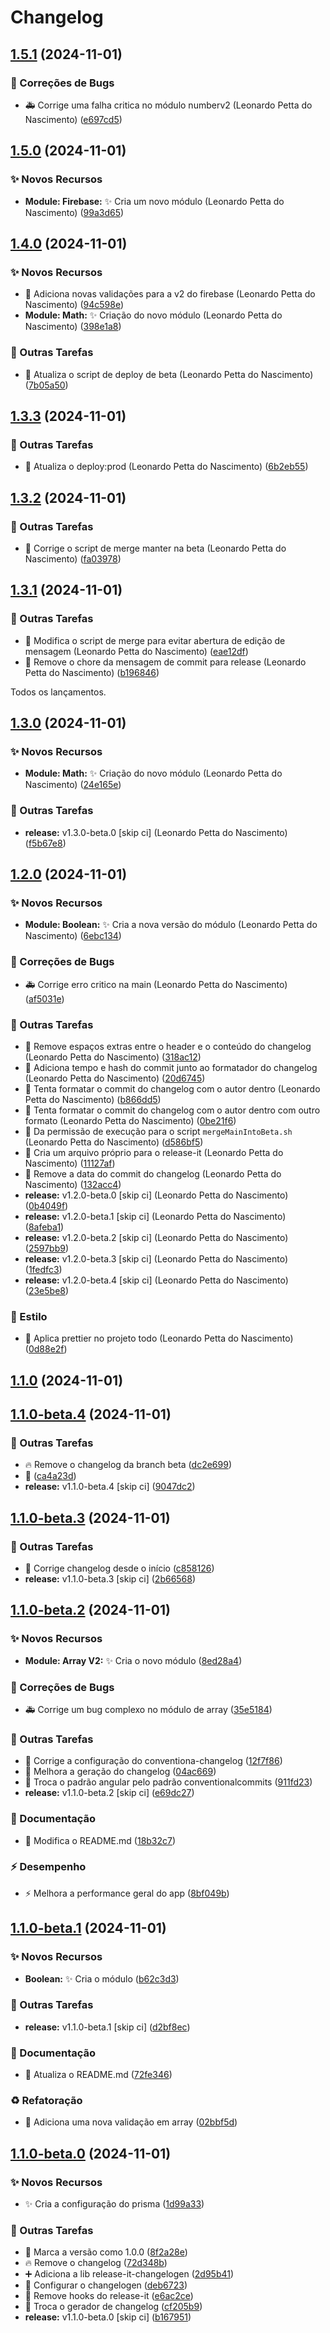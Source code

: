 # Changelog

## [1.5.1](https://github.com/leonardopn/test-release-it/compare/v1.5.0...v1.5.1) (2024-11-01)

### 🐛 Correções de Bugs

* :ambulance: Corrige uma falha critica no módulo numberv2 (Leonardo Petta do Nascimento) ([e697cd5](https://github.com/leonardopn/test-release-it/commit/e697cd5))

## [1.5.0](https://github.com/leonardopn/test-release-it/compare/v1.4.0...v1.5.0) (2024-11-01)

### ✨ Novos Recursos

* **Module: Firebase:** :sparkles: Cria um novo módulo (Leonardo Petta do Nascimento) ([99a3d65](https://github.com/leonardopn/test-release-it/commit/99a3d65))

## [1.4.0](https://github.com/leonardopn/test-release-it/compare/v1.3.3...v1.4.0) (2024-11-01)

### ✨ Novos Recursos

* :safety_vest: Adiciona novas validações para a v2 do firebase (Leonardo Petta do Nascimento) ([94c598e](https://github.com/leonardopn/test-release-it/commit/94c598e))
* **Module: Math:** :sparkles: Criação do novo módulo (Leonardo Petta do Nascimento) ([398e1a8](https://github.com/leonardopn/test-release-it/commit/398e1a8))

### 🔧 Outras Tarefas

* :hammer: Atualiza o script de deploy de beta (Leonardo Petta do Nascimento) ([7b05a50](https://github.com/leonardopn/test-release-it/commit/7b05a50))

## [1.3.3](https://github.com/leonardopn/test-release-it/compare/v1.3.2...v1.3.3) (2024-11-01)

### 🔧 Outras Tarefas

* :hammer: Atualiza o deploy:prod (Leonardo Petta do Nascimento) ([6b2eb55](https://github.com/leonardopn/test-release-it/commit/6b2eb55))

## [1.3.2](https://github.com/leonardopn/test-release-it/compare/v1.3.1...v1.3.2) (2024-11-01)

### 🔧 Outras Tarefas

* :bug: Corrige o script de merge manter na beta (Leonardo Petta do Nascimento) ([fa03978](https://github.com/leonardopn/test-release-it/commit/fa03978))

## [1.3.1](https://github.com/leonardopn/test-release-it/compare/v1.3.0...v1.3.1) (2024-11-01)

### 🔧 Outras Tarefas

* :hammer: Modifica o script de merge para evitar abertura de edição de mensagem (Leonardo Petta do Nascimento) ([eae12df](https://github.com/leonardopn/test-release-it/commit/eae12df))
* :wrench: Remove o chore da mensagem de commit para release (Leonardo Petta do Nascimento) ([b196846](https://github.com/leonardopn/test-release-it/commit/b196846))

Todos os lançamentos.

## [1.3.0](https://github.com/leonardopn/test-release-it/compare/v1.2.0...v1.3.0) (2024-11-01)

### ✨ Novos Recursos

* **Module: Math:** :sparkles: Criação do novo módulo (Leonardo Petta do Nascimento) ([24e165e](https://github.com/leonardopn/test-release-it/commit/24e165e))

### 🔧 Outras Tarefas

* **release:** v1.3.0-beta.0 [skip ci] (Leonardo Petta do Nascimento) ([f5b67e8](https://github.com/leonardopn/test-release-it/commit/f5b67e8))

## [1.2.0](https://github.com/leonardopn/test-release-it/compare/v1.1.0...v1.2.0) (2024-11-01)

### ✨ Novos Recursos

* **Module: Boolean:** :sparkles: Cria a nova versão do módulo (Leonardo Petta do Nascimento) ([6ebc134](https://github.com/leonardopn/test-release-it/commit/6ebc134))

### 🐛 Correções de Bugs

* :ambulance: Corrige erro critico na main (Leonardo Petta do Nascimento) ([af5031e](https://github.com/leonardopn/test-release-it/commit/af5031e))

### 🔧 Outras Tarefas

* :art: Remove espaços extras entre o header e o conteúdo do changelog (Leonardo Petta do Nascimento) ([318ac12](https://github.com/leonardopn/test-release-it/commit/318ac12))
* :construction: Adiciona tempo e hash do commit junto ao formatador do changelog (Leonardo Petta do Nascimento) ([20d6745](https://github.com/leonardopn/test-release-it/commit/20d6745))
* :construction: Tenta formatar o commit do changelog com o autor dentro (Leonardo Petta do Nascimento) ([b866dd5](https://github.com/leonardopn/test-release-it/commit/b866dd5))
* :construction: Tenta formatar o commit do changelog com o autor dentro com outro formato (Leonardo Petta do Nascimento) ([0be21f6](https://github.com/leonardopn/test-release-it/commit/0be21f6))
* :passport_control: Da permissão de execução para o script `mergeMainIntoBeta.sh` (Leonardo Petta do Nascimento) ([d586bf5](https://github.com/leonardopn/test-release-it/commit/d586bf5))
* :wrench: Cria um arquivo próprio para o release-it (Leonardo Petta do Nascimento) ([11127af](https://github.com/leonardopn/test-release-it/commit/11127af))
* :wrench: Remove a data do commit do changelog (Leonardo Petta do Nascimento) ([132acc4](https://github.com/leonardopn/test-release-it/commit/132acc4))
* **release:** v1.2.0-beta.0 [skip ci] (Leonardo Petta do Nascimento) ([0b4049f](https://github.com/leonardopn/test-release-it/commit/0b4049f))
* **release:** v1.2.0-beta.1 [skip ci] (Leonardo Petta do Nascimento) ([8afeba1](https://github.com/leonardopn/test-release-it/commit/8afeba1))
* **release:** v1.2.0-beta.2 [skip ci] (Leonardo Petta do Nascimento) ([2597bb9](https://github.com/leonardopn/test-release-it/commit/2597bb9))
* **release:** v1.2.0-beta.3 [skip ci] (Leonardo Petta do Nascimento) ([1fedfc3](https://github.com/leonardopn/test-release-it/commit/1fedfc3))
* **release:** v1.2.0-beta.4 [skip ci] (Leonardo Petta do Nascimento) ([23e5be8](https://github.com/leonardopn/test-release-it/commit/23e5be8))

### 💄 Estilo

* :art: Aplica prettier no projeto todo (Leonardo Petta do Nascimento) ([0d88e2f](https://github.com/leonardopn/test-release-it/commit/0d88e2f))

## [1.1.0](https://github.com/leonardopn/test-release-it/compare/v1.0.0...v1.1.0) (2024-11-01)
## [1.1.0-beta.4](https://github.com/leonardopn/test-release-it/compare/v1.0.0...v1.1.0) (2024-11-01)

### 🔧 Outras Tarefas

* :fire: Remove o changelog da branch beta ([dc2e699](https://github.com/leonardopn/test-release-it/commit/dc2e6999ce56bebf0cfc92a70e3e95a8a218a21b))
* :hammer: ([ca4a23d](https://github.com/leonardopn/test-release-it/commit/ca4a23d76b821d489359f227fc197055b8763ba7))
* **release:** v1.1.0-beta.4 [skip ci] ([9047dc2](https://github.com/leonardopn/test-release-it/commit/9047dc21f9b7339362550b31099535a11864cf2b))
## [1.1.0-beta.3](https://github.com/leonardopn/test-release-it/compare/v1.0.0...v1.1.0) (2024-11-01)

### 🔧 Outras Tarefas

* :triangular_flag_on_post: Corrige changelog desde o início ([c858126](https://github.com/leonardopn/test-release-it/commit/c858126d95015c17a59c59799898ec0bcb44dbe2))
* **release:** v1.1.0-beta.3 [skip ci] ([2b66568](https://github.com/leonardopn/test-release-it/commit/2b665682d8db9f3bfdbcc05fa683195fd3f009f2))
## [1.1.0-beta.2](https://github.com/leonardopn/test-release-it/compare/v1.0.0...v1.1.0) (2024-11-01)

### ✨ Novos Recursos

* **Module: Array V2:** :sparkles: Cria o novo módulo ([8ed28a4](https://github.com/leonardopn/test-release-it/commit/8ed28a478145db617cc2720b4edc75aded1e1ebb))

### 🐛 Correções de Bugs

* :ambulance: Corrige um bug complexo no módulo de array ([35e5184](https://github.com/leonardopn/test-release-it/commit/35e51845b73593a78204de46d5be2a0f7ba5d4d3))

### 🔧 Outras Tarefas

* :green_heart: Corrige a configuração do conventiona-changelog ([12f7f86](https://github.com/leonardopn/test-release-it/commit/12f7f864bc99f912a0783dad16a759a1df8e5582))
* :wrench: Melhora a geração do changelog ([04ac669](https://github.com/leonardopn/test-release-it/commit/04ac669c9c21a4620501b987d97d71b04f72804b))
* :wrench: Troca o padrão angular pelo padrão conventionalcommits ([911fd23](https://github.com/leonardopn/test-release-it/commit/911fd235658c353e06c1dc5e2f26507066561360))
* **release:** v1.1.0-beta.2 [skip ci] ([e69dc27](https://github.com/leonardopn/test-release-it/commit/e69dc27d299330b7330ff92dd310b90b9a2b0656))

### 📝 Documentação

* :memo: Modifica o README.md ([18b32c7](https://github.com/leonardopn/test-release-it/commit/18b32c7ac64eaa09a5e7db09d71af0e260ba3d6b))

### ⚡️ Desempenho

* :zap: Melhora a performance geral do app ([8bf049b](https://github.com/leonardopn/test-release-it/commit/8bf049b6ff769966e8b2d34839461e91fd9d494d))
## [1.1.0-beta.1](https://github.com/leonardopn/test-release-it/compare/v1.0.0...v1.1.0) (2024-11-01)

### ✨ Novos Recursos

* **Boolean:** :sparkles: Cria o módulo ([b62c3d3](https://github.com/leonardopn/test-release-it/commit/b62c3d390b049bb8b9d858a8d0bbb37a6a661ae5))

### 🔧 Outras Tarefas

* **release:** v1.1.0-beta.1 [skip ci] ([d2bf8ec](https://github.com/leonardopn/test-release-it/commit/d2bf8ec1eadef0a91a07859c0d279c1a01ccad11))

### 📝 Documentação

* :memo: Atualiza o README.md ([72fe346](https://github.com/leonardopn/test-release-it/commit/72fe346cfa88794b00e72eaa83c09b717d4ce678))

### ♻️ Refatoração

* :safety_vest: Adiciona uma nova validação em array ([02bbf5d](https://github.com/leonardopn/test-release-it/commit/02bbf5d2a17d60786717a96cb6740b551e2b5a55))
## [1.1.0-beta.0](https://github.com/leonardopn/test-release-it/compare/v1.0.0...v1.1.0) (2024-11-01)

### ✨ Novos Recursos

* :sparkles: Cria a configuração do prisma ([1d99a33](https://github.com/leonardopn/test-release-it/commit/1d99a3393e0ee53913559085e67a3dd6ccce64e0))

### 🔧 Outras Tarefas

* :bookmark: Marca a versão como 1.0.0 ([8f2a28e](https://github.com/leonardopn/test-release-it/commit/8f2a28e2681724bf85a20b0c95d5f486eb5d825f))
* :fire: Remove o changelog ([72d348b](https://github.com/leonardopn/test-release-it/commit/72d348b80eaee26321fed280973f03abea7c548b))
* :heavy_plus_sign: Adiciona a lib release-it-changelogen ([2d95b41](https://github.com/leonardopn/test-release-it/commit/2d95b4156fdb1e1198d2bb3aae09caac4ff7ea8e))
* :wrench: Configurar o changelogen ([deb6723](https://github.com/leonardopn/test-release-it/commit/deb672372675a1cd88b732cc98bbfe559c856cfd))
* :wrench: Remove hooks do release-it ([e6ac2ce](https://github.com/leonardopn/test-release-it/commit/e6ac2cedbcd746348d7bf42c2ac8d68b929152a5))
* :wrench: Troca o gerador de changelog ([cf205b9](https://github.com/leonardopn/test-release-it/commit/cf205b9ec6076ef51e6313b15268ccf3cf007d04))
* **release:** v1.1.0-beta.0 [skip ci] ([b167951](https://github.com/leonardopn/test-release-it/commit/b16795135ac21e3810aa136c1abb760d18eb73dc))
